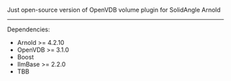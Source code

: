 Just open-source version of OpenVDB volume plugin for SolidAngle Arnold

------------
Dependencies:

+ Arnold >= 4.2.10
+ OpenVDB >= 3.1.0
+ Boost
+ IlmBase >= 2.2.0
+ TBB
